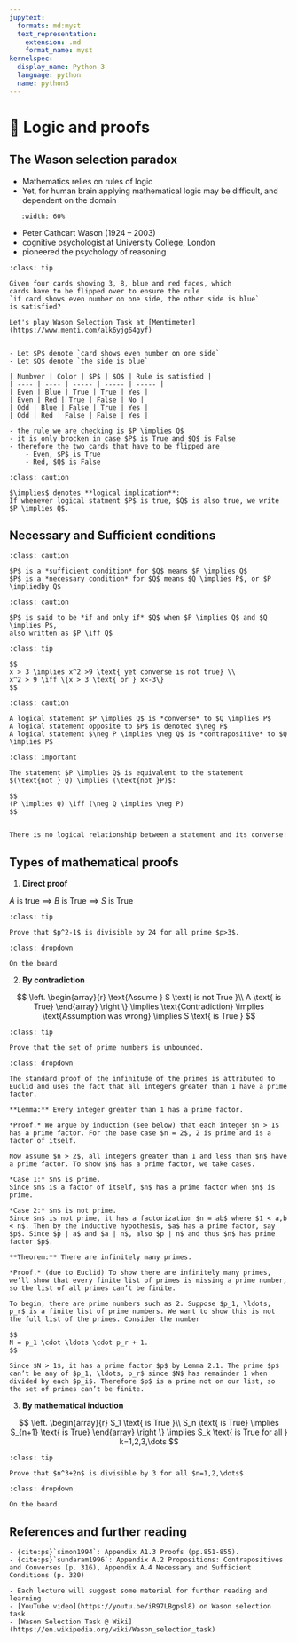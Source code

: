 ```yaml
---
jupytext:
  formats: md:myst
  text_representation:
    extension: .md
    format_name: myst
kernelspec:
  display_name: Python 3
  language: python
  name: python3
---
```


# 📖 Logic and proofs

## The Wason selection paradox

- Mathematics relies on rules of logic
- Yet, for human brain applying mathematical logic may be difficult, and dependent on the domain

```{image} _static/img/wason.png
   :width: 60%
```

- Peter Cathcart Wason (1924 – 2003)
- cognitive psychologist at University College, London
- pioneered the psychology of reasoning

```{admonition} The Wason selection task
:class: tip

Given four cards showing 3, 8, blue and red faces, which
cards have to be flipped over to ensure the rule
`if card shows even number on one side, the other side is blue`
is satisfied?

Let's play Wason Selection Task at [Mentimeter](https://www.menti.com/alk6yjg64gyf)
```

````{dropdown} Analysis of Wason selection task

- Let $P$ denote `card shows even number on one side`
- Let $Q$ denote `the side is blue`

| Numbver | Color | $P$ | $Q$ | Rule is satisfied | 
| ---- | ---- | ----- | ----- | ----- |
| Even | Blue | True | True | Yes |
| Even | Red | True | False | No |
| Odd | Blue | False | True | Yes |
| Odd | Red | False | False | Yes |

- the rule we are checking is $P \implies Q$
- it is only brocken in case $P$ is True and $Q$ is False
- therefore the two cards that have to be flipped are 
    - Even, $P$ is True
    - Red, $Q$ is False
````

```{admonition} Definition
:class: caution

$\implies$ denotes **logical implication**:  
If whenever logical statment $P$ is true, $Q$ is also true, we write $P \implies Q$.
```

## Necessary and Sufficient conditions

```{admonition} Definition
:class: caution

$P$ is a *sufficient condition* for $Q$ means $P \implies Q$  
$P$ is a *necessary condition* for $Q$ means $Q \implies P$, or $P \impliedby Q$
```

```{admonition} Definition
:class: caution

$P$ is said to be *if and only if* $Q$ when $P \implies Q$ and $Q \implies P$, 
also written as $P \iff Q$
```

```{admonition} Example
:class: tip

$$
x > 3 \implies x^2 >9 \text{ yet converse is not true} \\
x^2 > 9 \iff \{x > 3 \text{ or } x<-3\}
$$

```

```{admonition} Definition
:class: caution

A logical statement $P \implies Q$ is *converse* to $Q \implies P$  
A logical statement opposite to $P$ is denoted $\neg P$  
A logical statement $\neg P \implies \neg Q$ is *contrapositive* to $Q \implies P$
```

```{admonition} Fact: Contrapositive principle
:class: important

The statement $P \implies Q$ is equivalent to the statement $(\text{not } Q) \implies (\text{not }P)$:

$$
(P \implies Q) \iff (\neg Q \implies \neg P)
$$

```
```{note}

There is no logical relationship between a statement and its converse!

```


## Types of mathematical proofs

1. **Direct proof**

$A$ is true $\implies$ $B$ is True $\implies$ $S$ is True

```{admonition} Example
:class: tip

Prove that $p^2-1$ is divisible by 24 for all prime $p>3$.
```
````{admonition} Proof
:class: dropdown

On the board
````

2. **By contradiction**

$$
\left.
\begin{array}{r}
\text{Assume } S \text{ is not True }\\
A \text{ is True}
\end{array}
\right \}
\implies \text{Contradiction} \implies \text{Assumption was wrong} \implies S \text{ is True }
$$

```{admonition} Example
:class: tip

Prove that the set of prime numbers is unbounded.
```

````{admonition} Proof
:class: dropdown

The standard proof of the infinitude of the primes is attributed to Euclid and uses the fact that all integers greater than 1 have a prime factor.

**Lemma:** Every integer greater than 1 has a prime factor.

*Proof.* We argue by induction (see below) that each integer $n > 1$ has a prime factor. For the base case $n = 2$, 2 is prime and is a factor of itself.

Now assume $n > 2$, all integers greater than 1 and less than $n$ have a prime factor. To show $n$ has a prime factor, we take cases.

*Case 1:* $n$ is prime.
Since $n$ is a factor of itself, $n$ has a prime factor when $n$ is prime.

*Case 2:* $n$ is not prime.
Since $n$ is not prime, it has a factorization $n = ab$ where $1 < a,b < n$. Then by the inductive hypothesis, $a$ has a prime factor, say $p$. Since $p | a$ and $a | n$, also $p | n$ and thus $n$ has prime factor $p$.

**Theorem:** There are infinitely many primes.

*Proof.* (due to Euclid) To show there are infinitely many primes, we’ll show that every finite list of primes is missing a prime number, so the list of all primes can’t be finite.

To begin, there are prime numbers such as 2. Suppose $p_1, \ldots, p_r$ is a finite list of prime numbers. We want to show this is not the full list of the primes. Consider the number

$$
N = p_1 \cdot \ldots \cdot p_r + 1.
$$

Since $N > 1$, it has a prime factor $p$ by Lemma 2.1. The prime $p$ can’t be any of $p_1, \ldots, p_r$ since $N$ has remainder 1 when divided by each $p_i$. Therefore $p$ is a prime not on our list, so the set of primes can’t be finite.

````

3. **By mathematical induction**

$$
\left.
\begin{array}{r}
S_1 \text{ is True }\\
S_n \text{ is True} \implies S_{n+1} \text{ is True}
\end{array}
\right \}
\implies S_k \text{ is True for all } k=1,2,3,\dots
$$

```{admonition} Example
:class: tip

Prove that $n^3+2n$ is divisible by 3 for all $n=1,2,\dots$
```

````{admonition} Proof
:class: dropdown

On the board
````



## References and further reading

```{dropdown} References
- {cite:ps}`simon1994`: Appendix A1.3 Proofs (pp.851-855).
- {cite:ps}`sundaram1996`: Appendix A.2 Propositions: Contrapositives and Converses (p. 316), Appendix A.4 Necessary and Sufficient Conditions (p. 320)
```

```{dropdown} Further reading and self-learning
- Each lecture will suggest some material for further reading and learning
- [YouTube video](https://youtu.be/iR97LBgpsl8) on Wason selection task
- [Wason Selection Task @ Wiki](https://en.wikipedia.org/wiki/Wason_selection_task)
```
